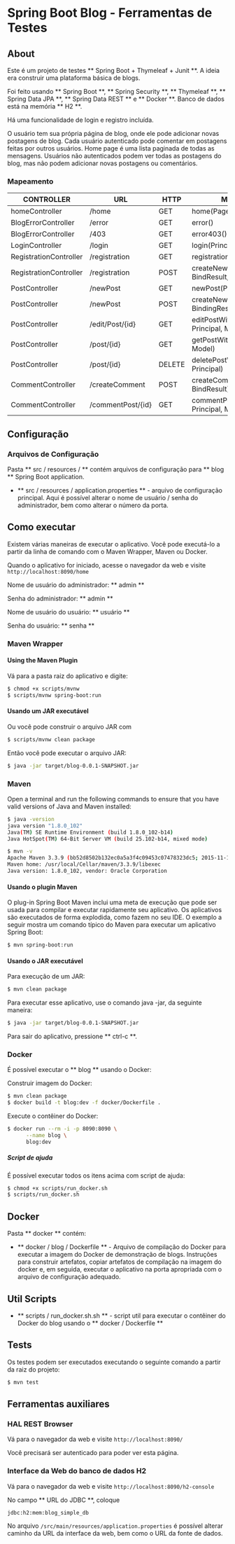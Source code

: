 # Spring Boot Blog - Ferramentas de Testes

## About

Este é um projeto de testes ** Spring Boot + Thymeleaf + Junit **.
A ideia era construir uma plataforma básica de blogs.

Foi feito usando ** Spring Boot **, ** Spring Security **, ** Thymeleaf **, ** Spring Data JPA **, ** Spring Data REST ** e ** Docker **.
Banco de dados está na memória ** H2 **.

Há uma funcionalidade de login e registro incluída.

O usuário tem sua própria página de blog, onde ele pode adicionar novas postagens de blog.
Cada usuário autenticado pode comentar em postagens feitas por outros usuários.
Home page é uma lista paginada de todas as mensagens.
Usuários não autenticados podem ver todas as postagens do blog, mas não podem adicionar novas postagens ou comentários.

### Mapeamento 

|CONTROLLER 			|URL				|HTTP   |MÉTODO										|
|-----------------------|-------------------|-------|-------------------------------------------|
|homeController 		|/home				|GET	|home(Page Model)							|
|BlogErrorController 	|/error 			|GET	|error()									|	
|BlogErrorController	|/403				|GET 	|error403()									|
|LoginController		|/login 			|GET	|login(Principal)							|
|RegistrationController	|/registration		|GET 	|registration(Model)						|
|RegistrationController	|/registration		|POST 	|createNewUser(User, BindResult, Model)		|
|PostController			|/newPost			|GET	|newPost(Principal, Model)					|
|PostController			|/newPost			|POST	|createNewPost(Post, BindingResult)			|
|PostController			|/edit/Post/{id}	|GET	|editPostWithId(Id, Principal, Model)		|	
|PostController			|/post/{id}			|GET	|getPostWithId(Id, Principal, Model)		|
|PostController			|/post/{id}			|DELETE	|deletePostWithId(Id, Principal)			|	
|CommentController		|/createComment 	|POST	|createComment(Comment, BindResult)			|
|CommentController		|/commentPost/{id}	|GET 	|commentPostWithId(Id, Principal, Model)	|



## Configuração

### Arquivos de Configuração

Pasta ** src / resources / ** contém arquivos de configuração para ** blog ** Spring Boot application.

* ** src / resources / application.properties ** - arquivo de configuração principal. Aqui é possível alterar o nome de usuário / senha do administrador,
bem como alterar o número da porta.

## Como executar

Existem várias maneiras de executar o aplicativo. Você pode executá-lo a partir da linha de comando com o Maven Wrapper, Maven ou Docker.

Quando o aplicativo for iniciado, acesse o navegador da web e visite `http://localhost:8090/home`

Nome de usuário do administrador: ** admin **

Senha do administrador: ** admin **

Nome de usuário do usuário: ** usuário **

Senha do usuário: ** senha **

### Maven Wrapper

#### Using the Maven Plugin

Vá para a pasta raiz do aplicativo e digite:
```bash
$ chmod +x scripts/mvnw
$ scripts/mvnw spring-boot:run
```

#### Usando um JAR executável

Ou você pode construir o arquivo JAR com
```bash
$ scripts/mvnw clean package
``` 

Então você pode executar o arquivo JAR:
```bash
$ java -jar target/blog-0.0.1-SNAPSHOT.jar
```

### Maven

Open a terminal and run the following commands to ensure that you have valid versions of Java and Maven installed:

```bash
$ java -version
java version "1.8.0_102"
Java(TM) SE Runtime Environment (build 1.8.0_102-b14)
Java HotSpot(TM) 64-Bit Server VM (build 25.102-b14, mixed mode)
```

```bash
$ mvn -v
Apache Maven 3.3.9 (bb52d8502b132ec0a5a3f4c09453c07478323dc5; 2015-11-10T16:41:47+00:00)
Maven home: /usr/local/Cellar/maven/3.3.9/libexec
Java version: 1.8.0_102, vendor: Oracle Corporation
```

#### Usando o plugin Maven

O plug-in Spring Boot Maven inclui uma meta de execução que pode ser usada para compilar e executar rapidamente seu aplicativo.
Os aplicativos são executados de forma explodida, como fazem no seu IDE.
O exemplo a seguir mostra um comando típico do Maven para executar um aplicativo Spring Boot:
 
```bash
$ mvn spring-boot:run
``` 

#### Usando o JAR executável

Para execução de um JAR:

```bash
$ mvn clean package
``` 

Para executar esse aplicativo, use o comando java -jar, da seguinte maneira:

```bash
$ java -jar target/blog-0.0.1-SNAPSHOT.jar
```

Para sair do aplicativo, pressione ** ctrl-c **.

### Docker

É possível executar o ** blog ** usando o Docker:

Construir imagem do Docker:
```bash
$ mvn clean package
$ docker build -t blog:dev -f docker/Dockerfile .
```

Execute o contêiner do Docker:
```bash
$ docker run --rm -i -p 8090:8090 \
      --name blog \
      blog:dev
```

##### Script de ajuda

É possível executar todos os itens acima com script de ajuda:

```bash
$ chmod +x scripts/run_docker.sh
$ scripts/run_docker.sh
```

## Docker 

Pasta ** docker ** contém:

* ** docker / blog / Dockerfile ** - Arquivo de compilação do Docker para executar a imagem do Docker de demonstração de blogs.
Instruções para construir artefatos, copiar artefatos de compilação na imagem do docker e, em seguida, executar o aplicativo na porta apropriada com o arquivo de configuração adequado.

## Util Scripts

* ** scripts / run_docker.sh.sh ** - script util para executar o contêiner do Docker do blog usando o ** docker / Dockerfile **

## Tests

Os testes podem ser executados executando o seguinte comando a partir da raiz do projeto:

```bash
$ mvn test
```

## Ferramentas auxiliares

### HAL REST Browser

Vá para o navegador da web e visite `http://localhost:8090/`

Você precisará ser autenticado para poder ver esta página.

### Interface da Web do banco de dados H2

Vá para o navegador da web e visite `http://localhost:8090/h2-console`

No campo ** URL do JDBC **, coloque
```
jdbc:h2:mem:blog_simple_db
```

No arquivo `/src/main/resources/application.properties` é possível alterar
caminho da URL da interface da web, bem como o URL da fonte de dados.
